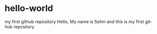 # hello-world
my first github repository
Hello, 
My name is Selim and this is my first git-hub repository
